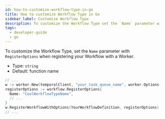 ```yaml
---
id: how-to-customize-workflow-type-in-go
title: How to customize Workflow Type in Go
sidebar_label: Customize Workflow Type
description: To customize the Workflow Type set the `Name` parameter with `RegisterOptions` when registering your Workflow with a Worker.
tags:
  - developer-guide
  - go
---
```

To customize the Workflow Type, set the `Name` parameter with `RegisterOptions` when registering your Workflow with a Worker.

- Type: `string`
- Default: function name

```go
// ...
w := worker.New(temporalClient, "your_task_queue_name", worker.Options{})
registerOptions := workflow.RegisterOptions{
  Name: "CoolWorkflowTypeName",
  // ...
}
w.RegisterWorkflowWithOptions(YourWorkflowDefinition, registerOptions)
// ...
```
